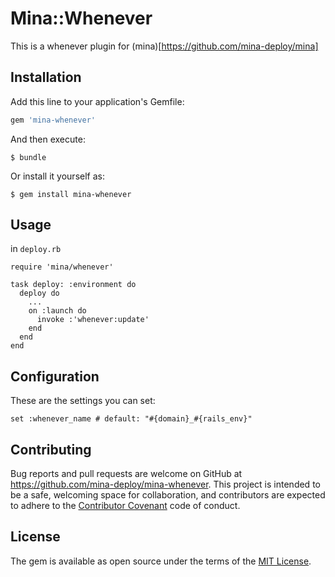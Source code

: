 # Mina::Whenever

This is a whenever plugin for (mina)[https://github.com/mina-deploy/mina]

## Installation

Add this line to your application's Gemfile:

```ruby
gem 'mina-whenever'
```

And then execute:

    $ bundle

Or install it yourself as:

    $ gem install mina-whenever

## Usage

in `deploy.rb`

    require 'mina/whenever'

    task deploy: :environment do
      deploy do
        ...
        on :launch do
          invoke :'whenever:update'
        end
      end
    end

## Configuration

These are the settings you can set:

    set :whenever_name # default: "#{domain}_#{rails_env}"

## Contributing

Bug reports and pull requests are welcome on GitHub at https://github.com/mina-deploy/mina-whenever. This project is intended to be a safe, welcoming space for collaboration, and contributors are expected to adhere to the [Contributor Covenant](http://contributor-covenant.org) code of conduct.

## License

The gem is available as open source under the terms of the [MIT License](http://opensource.org/licenses/MIT).
